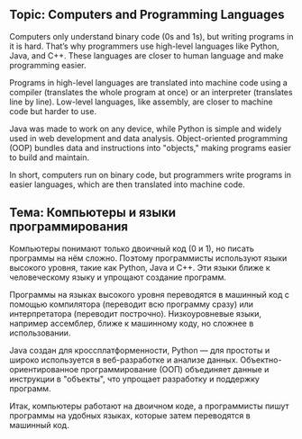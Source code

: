 ## Topic: Computers and Programming Languages

Computers only understand binary code (0s and 1s), but writing programs in it is hard. That’s why programmers use high-level languages like Python, Java, and C++. These languages are closer to human language and make programming easier.  

Programs in high-level languages are translated into machine code using a compiler (translates the whole program at once) or an interpreter (translates line by line). Low-level languages, like assembly, are closer to machine code but harder to use.  

Java was made to work on any device, while Python is simple and widely used in web development and data analysis. Object-oriented programming (OOP) bundles data and instructions into "objects," making programs easier to build and maintain.  

In short, computers run on binary code, but programmers write programs in easier languages, which are then translated into machine code.


## Тема: Компьютеры и языки программирования

Компьютеры понимают только двоичный код (0 и 1), но писать программы на нём сложно. Поэтому программисты используют языки высокого уровня, такие как Python, Java и C++. Эти языки ближе к человеческому языку и упрощают создание программ.  

Программы на языках высокого уровня переводятся в машинный код с помощью компилятора (переводит всю программу сразу) или интерпретатора (переводит построчно). Низкоуровневые языки, например ассемблер, ближе к машинному коду, но сложнее в использовании.  

Java создан для кроссплатформенности, Python — для простоты и широко используется в веб-разработке и анализе данных. Объектно-ориентированное программирование (ООП) объединяет данные и инструкции в "объекты", что упрощает разработку и поддержку программ.  

Итак, компьютеры работают на двоичном коде, а программисты пишут программы на удобных языках, которые затем переводятся в машинный код.